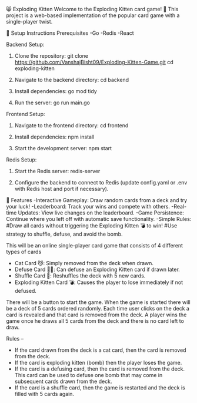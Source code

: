 😸 Exploding Kitten
Welcome to the Exploding Kitten card game! 🎉 This project is a web-based implementation of the popular card game with a single-player twist.

🧰 Setup Instructions
Prerequisites
-Go
-Redis
-React

Backend Setup:
1. Clone the repository:
   git clone https://github.com/VanshajBisht09/Exploding-Kitten-Game.git
   cd exploding-kitten

2. Navigate to the backend directory:
   cd backend
   
4. Install dependencies:
   go mod tidy

5. Run the server:
   go run main.go

Frontend Setup:
1. Navigate to the frontend directory:
   cd frontend

2. Install dependencies:
   npm install

3. Start the development server:
   npm start

Redis Setup:
1. Start the Redis server:
   redis-server

2. Configure the backend to connect to Redis (update config.yaml or .env with Redis host and port if necessary).


🚀 Features
-Interactive Gameplay: Draw random cards from a deck and try your luck!
-Leaderboard: Track your wins and compete with others.
-Real-time Updates: View live changes on the leaderboard.
-Game Persistence: Continue where you left off with automatic save functionality.
-Simple Rules:
#Draw all cards without triggering the Exploding Kitten 💣 to win!
#Use strategy to shuffle, defuse, and avoid the bomb.


This will be an online single-player card game that consists of 4 different types of cards
- Cat Card 😼: Simply removed from the deck when drawn.
- Defuse Card 🙅‍♂️: Can defuse an Exploding Kitten card if drawn later.
- Shuffle Card 🔀: Reshuffles the deck with 5 new cards.
- Exploding Kitten Card 💣: Causes the player to lose immediately if not defused.

There will be a button to start the game. When the game is started there will be a deck of 5 cards ordered randomly. Each time user clicks on the deck a card is revealed and that card is removed from the deck. A player wins the game once he draws all 5 cards from the deck and there is no card left to draw.

Rules –
- If the card drawn from the deck is a cat card, then the card is removed from the deck.
- If the card is exploding kitten (bomb) then the player loses the game.
- If the card is a defusing card, then the card is removed from the deck. This card can be used to defuse one bomb that may come in subsequent cards drawn from the deck.
- If the card is a shuffle card, then the game is restarted and the deck is filled with 5 cards again.


